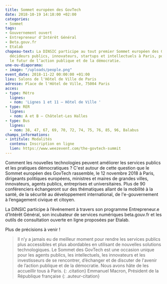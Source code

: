 ```yaml
---
title: Sommet européen des GovTech
date: 2018-10-19 14:18:00 +02:00
categories:
- Sommet
tags:
- Gouvernement ouvert
- Entrepreneur d'Intérêt Général
- Beta.gouv.fr
- Etalab
chapeau-text: La DINSIC participe au tout premier Sommet européen des GovTech, réunissant
  décideurs publics, innovateurs, startups et intellectuels à Paris, pour explorer
  le futur de l’action publique et de la démocratie.
une-ou-diaporama:
- image: "/uploads/people.png"
event_date: 2018-11-22 00:00:00 +01:00
lieu: Salons de l'Hôtel de Ville de Paris
adresse: Place de l'Hôtel de Ville, 75004 Paris
acces:
- type: Métro
  lignes:
  - nom: 'Lignes 1 et 11 – Hôtel de Ville '
- type: RER
  lignes:
  - nom: A et B – Châtelet-Les Halles
- type: Bus
  lignes:
  - nom: 38, 47, 67, 69, 70, 72, 74, 75, 76, 85, 96, Balabus
champs_informations:
- intitule: Modalités
  contenu: Inscription en ligne
  lien: https://www.weezevent.com/the-govtech-summit
---
```


Comment les nouvelles technologies peuvent améliorer les services publics et les pratiques démocratiques ? C'est autour de cette question que le Sommet européen des GovTech rassemble, le 12 novembre 2018 à Paris, dirigeants politiques européens, ministres et maires de grandes villes, innovateurs, agents publics, entreprises et universitaires. Plus de 90 conférenciers échangeront sur des thématiques allant de la mobilité à la santé, de la sécurité au développement international, de l'e-gouvernement à l’engagement civique et citoyen.

La DINSIC participe à l’événement à travers son programme Entrepreneur.e d'Intérêt Général, son incubateur de services numériques beta.gouv.fr et les outils de consultation ouverte en ligne proposées par Etalab. 

Plus de précisions à venir !


> Il n’y a jamais eu de meilleur moment pour rendre les services publics plus accessibles et plus abordables en utilisant de nouvelles solutions technologiques. Le Sommet des GovTech est une occasion unique pour les agents publics, les intellectuels, les innovateurs et les investisseurs de se rencontrer, d’échanger et de discuter de l'avenir de l’action publique et de la démocratie. Nous avons hâte de les accueillir tous à Paris.
{: .citation}
> Emmanuel Macron, Président de la République française
{: .auteur-citation}